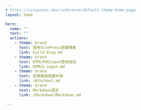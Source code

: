 ```yaml
---
# https://vitepress.dev/reference/default-theme-home-page
layout: home

hero:
  name: ""
  text: ""
  actions:
    - theme: brand
      text: 使用VitePress搭建博客
      link: build-blog.md
    - theme: brand
      text: HTML中的input使用经验
      link: HTML5-input.md
    - theme: brand
      text: 前端基础查露补缺
      link: /W3school.md
    - theme: brand
      text: Markdown语法
      link: /Markdown/Markdown.md

---
```

